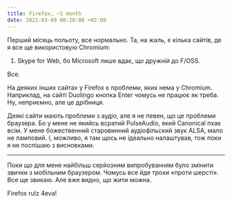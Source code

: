 ```yaml
---
title: Firefox, ~1 month
date: 2021-03-09 00:20:00 +02:00
---
```


Перший місяць польоту, все нормально. Та, на жаль, є кілька сайтів, де я все ще використовую Chromium:

1. Skype for Web, бо Microsoft лише вдає, що дружній до F/OSS.

Все.

На деяких інших сайтах у Firefox є проблеми, яких нема у Chromium. Наприклад, на сайті Duolingo кнопка Enter чомусь не працює як треба. Ну, неприємно, але це дрібниця.

Деякі сайти мають проблеми з аудіо, але я не певен, що це проблеми браузера. Бо у мене не якийсь всратий PulseAudio, який Canonical пхає всім. У мене божественний старовинний аудіофільский звук ALSA, мало не ламповий. І, можливо, я там щось не ідеально налаштував, тож поки я не поспішаю з висновками.

---

Поки що для мене найбільш серйозним випробуванням було змінити звички з мобільним браузером. Чомусь все йде трохи «проти шерсті». Все ще звикаю. Але вже видно, що жити можна.

Firefox rulz 4eva!